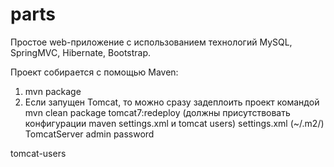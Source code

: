 # parts

Простое web-приложение с использованием технологий MySQL, SpringMVC, Hibernate, Bootstrap.

Проект собирается с помощью Maven:
1) mvn package
2) Если запущен Tomcat, то можно сразу задеплоить проект командой mvn clean package tomcat7:redeploy
  (должны присутствовать конфигурации maven settings.xml и tomcat users)
settings.xml (~/.m2/)
      <settings xmlns="http://maven.apache.org/SETTINGS/1.0.0"
      xmlns:xsi="http://www.w3.org/2001/XMLSchema-instance"
      xsi:schemaLocation="http://maven.apache.org/SETTINGS/1.0.0
                          https://maven.apache.org/xsd/settings-1.0.0.xsd">
      <localRepository/>
      <interactiveMode/>
      <offline/>
      <pluginGroups/>
      <servers>
		  <server>
				<id>TomcatServer</id>
				<username>admin</username>
				<password>password</password>
			</server>
	  </servers>
      <mirrors/>
      <proxies/>
      <profiles/>
      <activeProfiles/>
    </settings>

tomcat-users
	<role rolename="manager-gui"/>
	<role rolename="manager-script"/>
	<user username="admin" password="password" roles="manager-gui,manager-script" />

